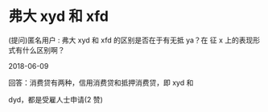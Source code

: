 # 弗大 xyd 和 xfd

(提问)匿名用户 : 弗大 xyd 和 xfd 的区别是否在于有无抵 ya？在 征 x 上的表现形式有什么区别啊？

2018-06-09

回答：消费贷有两种，信用消费贷和抵押消费贷，即 xyd 和

dyd，都是受雇人士申请(2 赞)